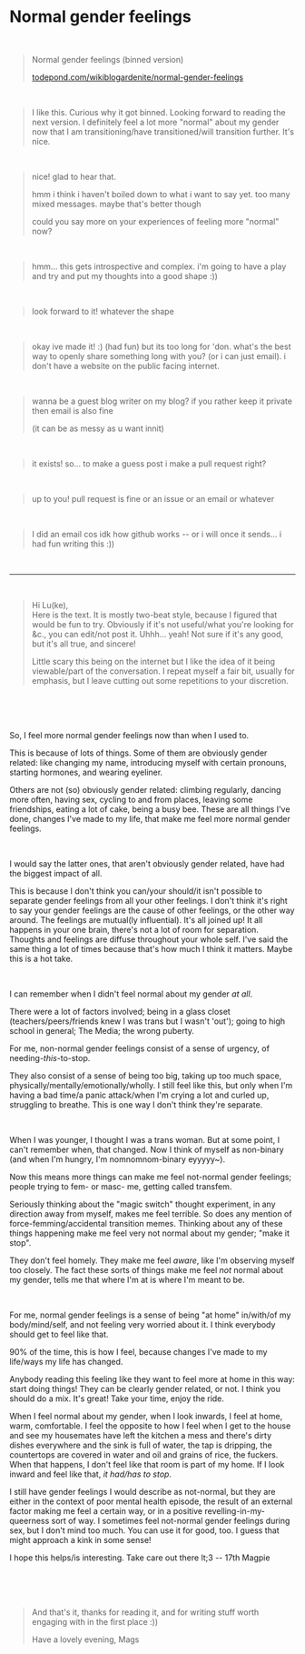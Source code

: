 # Normal gender feelings

<br>

> Normal gender feelings (binned version) 
> 
> [todepond.com/wikiblogardenite/normal-gender-feelings](https://www.todepond.com/wikiblogardenite/normal-gender-feelings/)

<br>

> I like this. Curious why it got binned. Looking forward to reading the next version. I definitely feel a lot more "normal" about my gender now that I am transitioning/have transitioned/will transition further. It's nice.

<br>

> nice! glad to hear that. 
> 
> hmm i think i haven't boiled down to what i want to say yet. too many mixed messages. maybe that's better though
>
> could you say more on your experiences of feeling more "normal" now?

<br>

> hmm... this gets introspective and complex. i'm going to have a play and try and put my thoughts into a good shape :))

<br>

> look forward to it! whatever the shape

<br>

> okay ive made it! :) (had fun) but its too long for 'don. what's the best way to openly share something long with you? (or i can just email). i don't have a website on the public facing internet.

<br>

> wanna be a guest blog writer on my blog? if you rather keep it private then email is also fine
>
> (it can be as messy as u want innit)

<br>

> it exists! so... to make a guess post i make a pull request right?

<br>

> up to you! pull request is fine or an issue or an email or whatever

<br>

> I did an email cos idk how github works -- or i will once it sends... i had fun writing this :))

<br>

<hr>

<br>

> Hi Lu(ke), \
> Here is the text. It is mostly two-beat style, because I figured that
> would be fun to try. Obviously if it's not useful/what you're looking
> for &c., you can edit/not post it. Uhhh... yeah! Not sure if it's any
good, but it's all true, and sincere!
> 
> Little scary this being on the internet but I like the idea of it being
viewable/part of the conversation. I repeat myself a fair bit, usually
for emphasis, but I leave cutting out some repetitions to your discretion.

<br>

<br>

<br>

So, I feel more normal gender feelings now than when I used to.

This is
because of lots of things. Some of them are obviously gender related:
like changing my name, introducing myself with certain pronouns,
starting hormones, and wearing eyeliner.

Others are not (so) obviously
gender related: climbing regularly, dancing more often, having sex,
cycling to and from places, leaving some friendships, eating a lot of
cake, being a busy bee. These are all things I've done, changes I've
made to my life, that make me feel more normal gender feelings.

<br>

I would say the latter ones, that aren't obviously gender related, have
had the biggest impact of all.

This is because I don't think you
can/your should/it isn't possible to separate gender feelings from all
your other feelings. I don't think it's right to say your gender
feelings are the cause of other feelings, or the other way around. The
feelings are mutual(ly influential). It's all joined up! It all happens
in your one brain, there's not a lot of room for separation. Thoughts
and feelings are diffuse throughout your whole self. I've said the same
thing a lot of times because that's how much I think it matters. Maybe
this is a hot take.

<br>

I can remember when I didn't feel normal about my gender *at all*.

There
were a lot of factors involved; being in a glass closet
(teachers/peers/friends knew I was trans but I wasn't 'out'); going to
high school in general; The Media; the wrong puberty.

For me, non-normal
gender feelings consist of a sense of urgency, of
needing-*this*-to-stop.

They also consist of a sense of being too big,
taking up too much space, physically/mentally/emotionally/wholly. I
still feel like this, but only when I'm having a bad time/a panic
attack/when I'm crying a lot and curled up, struggling to breathe. This
is one way I don't think they're separate.

<br>

When I was younger, I thought I was a trans woman. But at some point, I
can't remember when, that changed. Now I think of myself as non-binary
(and when I'm hungry, I'm nomnomnom-binary eyyyyy~).

Now this means more
things can make me feel not-normal gender feelings; people trying to
fem- or masc- me, getting called transfem.

Seriously thinking about the
"magic switch" thought experiment, in any direction away from myself,
makes me feel terrible. So does any mention of force-femming/accidental
transition memes. Thinking about any of these things happening make me
feel very not normal about my gender; "make it stop".

They don't feel
homely. They make me feel *aware*, like I'm observing myself too
closely. The fact these sorts of things make me feel *not* normal about
my gender, tells me that where I'm at is where I'm meant to be.

<br>

For me, normal gender feelings is a sense of being "at home" in/with/of
my body/mind/self, and not feeling very worried about it. I think
everybody should get to feel like that. 

90% of the time, this is how I
feel, because changes I've made to my life/ways my life has changed.

Anybody reading this feeling like they want to feel more at home in this
way: start doing things! They can be clearly gender related, or not. I
think you should do a mix. It's great! Take your time, enjoy the ride.

When I feel normal about my gender, when I look inwards, I feel at home,
warm, comfortable. I feel the opposite to how I feel when I get to the
house and see my housemates have left the kitchen a mess and there's
dirty dishes everywhere and the sink is full of water, the tap is
dripping, the countertops are covered in water and oil and grains of
rice, the fuckers. When that happens, I don't feel like that room is
part of my home. If I look inward and feel like that, *it had/has to stop*.

I still have gender feelings I would describe as not-normal, but they
are either in the context of poor mental health episode, the result of
an external factor making me feel a certain way, or in a positive
revelling-in-my-queerness sort of way. I sometimes feel not-normal
gender feelings during sex, but I don't mind too much. You can use it
for good, too. I guess that might approach a kink in some sense!

I hope this helps/is interesting. Take care out there lt;3 -- 17th Magpie

<br>

<br>

<br>

> And that's it, thanks for reading it, and for writing stuff worth
> engaging with in the first place :))
> 
> Have a lovely evening,
> Mags
